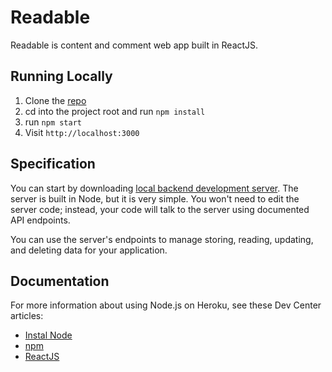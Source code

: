 # Readable

Readable is content and comment web app built in ReactJS.


## Running Locally

1. Clone the [repo](https://github.com/benjaminsigidi/my-reads)
2. cd into the project root and run `npm install`
3. run `npm start`
3. Visit `http://localhost:3000`


## Specification
You can start by downloading [local backend development server](https://github.com/udacity/reactnd-project-readable-starter). The server is built in Node, but it is very simple. You won't need to edit the server code; instead, your code will talk to the server using documented API endpoints.

You can use the server's endpoints to manage storing, reading, updating, and deleting data for your application.


## Documentation

For more information about using Node.js on Heroku, see these Dev Center articles:

- [Instal Node](https://nodejs.org/en/download/)
- [npm](https://www.npmjs.com/)
- [ReactJS](https://reactjs.org/)
